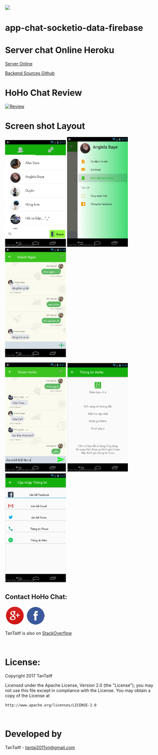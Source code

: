 <img src="https://github.com/favicon.ico">

# app-chat-socketio-data-firebase

# Server chat Online Heroku
[Server Online](https://dashboard.heroku.com/apps/chat-online-android/deploy/heroku-git)

[Backend Sources Github](https://github.com/TanTaitf/server-chat-socketio)
# HoHo Chat Review
[![Review](https://img.youtube.com/vi/om1McdCPX54/0.jpg)](http://youtu.be/om1McdCPX54)

# Screen shot Layout
<img src="https://github.com/TanTaitf/app-chat-socketio-data-firebase/blob/master/screenshoot/h1.png" alt="drawing" width="200"/> <img src="https://github.com/TanTaitf/app-chat-socketio-data-firebase/blob/master/screenshoot/h2.png" alt="drawing" width="200"/> <img src="https://github.com/TanTaitf/app-chat-socketio-data-firebase/blob/master/screenshoot/h3.png" alt="drawing" width="200"/>

<img src="https://github.com/TanTaitf/app-chat-socketio-data-firebase/blob/master/screenshoot/h4.png" alt="drawing" width="200"/> <img src="https://github.com/TanTaitf/app-chat-socketio-data-firebase/blob/master/screenshoot/h8.png" alt="drawing" width="200"/> <img src="https://github.com/TanTaitf/app-chat-socketio-data-firebase/blob/master/screenshoot/h9.png" alt="drawing" width="200"/>
</br>

## Contact HoHo Chat:

[![Share on Google+](https://github.com/PhilJay/MPAndroidChart/blob/master/design/googleplus_icon.png)](https://plus.google.com/u/0/105144965645873963797)
[![Share on Facebook](https://github.com/PhilJay/MPAndroidChart/blob/master/design/facebook_icon.png)](https://www.facebook.com/huynh.taj)

TanTaitf is also on [StackOverflow](https://stackexchange.com/users/13328579/t%C3%A0i-hu%E1%BB%B3nh)

<br/>

# License:

Copyright 2017 TanTaitf

Licensed under the Apache License, Version 2.0 (the "License");
you may not use this file except in compliance with the License.
You may obtain a copy of the License at

    http://www.apache.org/licenses/LICENSE-2.0

<br/>

# Developed by

TanTaitf - tantaj2011vn@gmail.com
